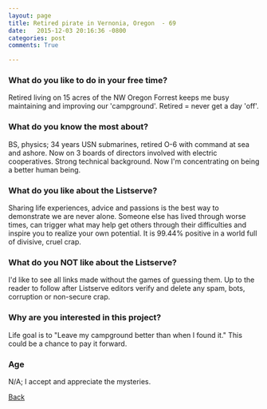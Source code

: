 ```yaml
---
layout: page
title: Retired pirate in Vernonia, Oregon  - 69
date:   2015-12-03 20:16:36 -0800
categories: post
comments: True

---
```


### What do you like to do in your free time?
<p>Retired living on 15 acres of the NW Oregon Forrest keeps me busy maintaining and improving our 'campground'.  Retired = never get a day 'off'.</p>

### What do you know the most about?
<p>BS, physics; 34 years USN submarines, retired O-6 with command at sea and ashore. Now on 3 boards of directors involved with electric cooperatives.  Strong technical background.  Now I'm concentrating on being a better human being.</p>

### What do you like about the Listserve?
<p>Sharing life experiences, advice and passions is the best way to demonstrate we are never alone.  Someone else has lived through worse times, can trigger what may help get others through their difficulties and inspire you to realize your own potential.
It is 99.44% positive in a world full of divisive, cruel crap.</p>

### What do you NOT like about the Listserve?
<p>I'd like to see all links made without the games of guessing them.  Up to the reader to follow after Listserve editors verify and delete any spam, bots, corruption or non-secure crap.</p>

### Why are you interested in this project?
<p>Life goal is to "Leave my campground better than when I found it."  This could be a chance to pay it forward.</p>

### Age
<p>N/A;  I accept and appreciate the mysteries.</p>

[Back][1]

[1]: /home/responders/all